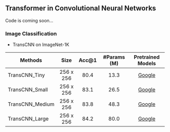 ## Transformer in Convolutional Neural Networks

Code is coming soon...


### Image Classification

- TransCNN on ImageNet-1K

|     Methods     |   Size    | Acc@1 | #Params (M) | Pretrained Models |
|-----------------|:---------:|:-----:|:-----------:|:-----------------:|
| TransCNN_Tiny   | 256 x 256 |  80.4 |     13.3    |     [Google](https://drive.google.com/file/d/1OwazUhr8awul-D07U-RQ-7Zl2o6Ki-zJ/view?usp=sharing)    |
| TransCNN_Small  | 256 x 256 |  83.1 |     26.5    |     [Google](https://drive.google.com/file/d/1XLzseiHvaZKiMJ6Ec4BdmLW-gmb5cuq5/view?usp=sharing)    |
| TransCNN_Medium | 256 x 256 |  83.8 |     48.3    |     [Google](https://drive.google.com/file/d/1OMuNIKDqISlxZcxvbuZerUc-ix_LYYUr/view?usp=sharing)    |
| TransCNN_Large  | 256 x 256 |  84.2 |     80.0    |     [Google](https://drive.google.com/file/d/12nRHmZqj3EVDuJA3Iq9E0vRP7ocaI7k3/view?usp=sharing)    |



